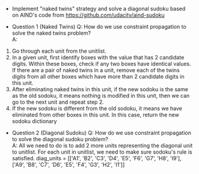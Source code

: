 - Implement "naked twins" strategy and solve a diagonal sudoku based on AIND's code from https://github.com/udacity/aind-sudoku

- Question 1 (Naked Twins)
Q: How do we use constraint propagation to solve the naked twins problem?  
A:
1. Go through each unit from the unitlist.
2. In a given unit, first identify boxes with the value that has 2 candidate digits. Within these boxes, check if any two boxes have identical values. If there are a pair of naked twins in a unit, remove each of the twins digits from all other boxes which have more than 2 candidate digits in this unit.
3. After eliminating naked twins in this unit, if the new sodoku is the same as the old sodoku, it means nothing is modified in this unit, then we can go to the next unit and repeat step 2.
4. If the new sodoku is different from the old sodoku, it means we have eliminated from other boxes in this unit. In this case, return the new sodoku dictionary

- Question 2 (Diagonal Sudoku)
Q: How do we use constraint propagation to solve the diagonal sudoku problem?  
A: All we need to do is to add 2 more units representing the diagonal unit to unitlist. For each unit in unitlist, we need to make sure sodoku's rule is satisfied. diag_units = [['A1', 'B2', 'C3', 'D4', 'E5', 'F6', 'G7', 'H8', 'I9'], ['A9', 'B8', 'C7', 'D6', 'E5', 'F4', 'G3', 'H2', 'I1']]

